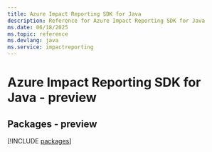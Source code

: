 ```yaml
---
title: Azure Impact Reporting SDK for Java
description: Reference for Azure Impact Reporting SDK for Java
ms.date: 06/18/2025
ms.topic: reference
ms.devlang: java
ms.service: impactreporting
---
```

# Azure Impact Reporting SDK for Java - preview
## Packages - preview
[!INCLUDE [packages](impact-reporting-index.md)]